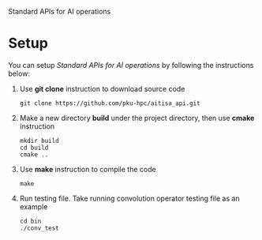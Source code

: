 Standard APIs for AI operations
# Setup
You can setup *Standard APIs for AI operations* by following the instructions below:
1. Use **git clone** instruction to download source code

      ```
      git clone https://github.com/pku-hpc/aitisa_api.git
      ```

2. Make a new directory **build** under the project directory, then use **cmake** instruction

      ```
      mkdir build  
      cd build  
      cmake ..
      ```

3. Use **make** instruction to compile the code

      ```
      make
      ```
      
4. Run testing file. Take running convolution operator testing file as an example

      ```
      cd bin
      ./conv_test
      ```
